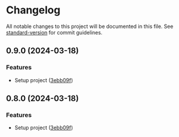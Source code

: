 # Changelog

All notable changes to this project will be documented in this file. See [standard-version](https://github.com/conventional-changelog/standard-version) for commit guidelines.

## 0.9.0 (2024-03-18)


### Features

* Setup project ([3ebb09f](https://github.com/fadhlaouir/create-express-node-starter/commit/3ebb09f9c0b966779f12072a3034f8f432788d50))

## 0.8.0 (2024-03-18)


### Features

* Setup project ([3ebb09f](https://github.com/fadhlaouir/create-express-node-starter/commit/3ebb09f9c0b966779f12072a3034f8f432788d50))
